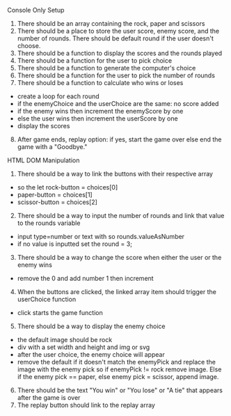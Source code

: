Console Only Setup
1. There should be an array containing the rock, paper and scissors
2. There should be a place to store the user score, enemy score, and the number of rounds. There should be  default round if the user doesn't choose.
3. There should be a function to display the scores and the rounds played
4. There should be a function for the user to pick choice
5. There should be a function to generate the computer's choice
6. There should be a function for the user to pick the number of rounds
7. There should be a function to calculate who wins or loses
  * create a loop for each round
  * if the enemyChoice and the userChoice are the same: no score added
  * if the enemy wins then increment the enemyScore by one
  * else the user wins then increment the userScore by one
  * display the scores
8. After game ends, replay option: if yes, start the game over else end the game with a "Goodbye."




HTML DOM Manipulation
1. There should be a way to link the buttons with their respective array
  * so the let rock-button = choices[0]
  * paper-button = choices[1]
  * scissor-button = choices[2]
2. There should be a way to input the number of rounds and link that value to the rounds variable
  * input type=number or text with so rounds.valueAsNumber
  * if no value is inputted set the round = 3;
3. There should be a way to change the score when either the user or the enemy wins
  * remove the 0 and add number 1 then increment
4. When the buttons are clicked, the linked array item should trigger the userChoice function
  * click starts the game function
5. There should be a way to display the enemy choice
  * the default image should be rock
  * div with a set width and height and img or svg
  * after the user choice, the enemy choice will appear
  * remove the default if it doesn't match the enemyPick and replace the image with the enemy pick so if enemyPick != rock remove image. Else if the enemy pick == paper, else enemy pick = scissor, append image.
6. There should be the text "You win" or "You lose" or "A tie" that appears after the game is over
7. The replay button should link to the replay array
